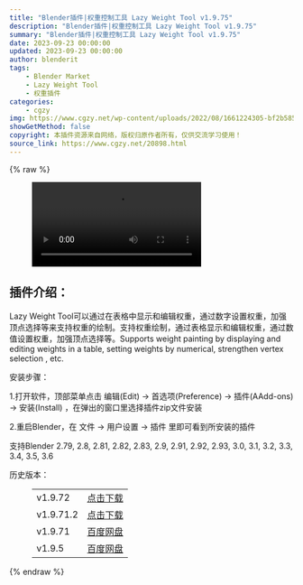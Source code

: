 ```yaml
---
title: "Blender插件|权重控制工具 Lazy Weight Tool v1.9.75"
description: "Blender插件|权重控制工具 Lazy Weight Tool v1.9.75"
summary: "Blender插件|权重控制工具 Lazy Weight Tool v1.9.75"
date: 2023-09-23 00:00:00
updated: 2023-09-23 00:00:00
author: blenderit
tags: 
    - Blender Market
    - Lazy Weight Tool
    - 权重插件
categories:
    - cgzy
img: https://www.cgzy.net/wp-content/uploads/2022/08/1661224305-bf2b585aaeb7a04.jpg
showGetMethod: false
copyright: 本插件资源来自网络，版权归原作者所有，仅供交流学习使用！
source_link: https://www.cgzy.net/20898.html
---
```


{% raw %}
<figure class="wp-block-video aligncenter"><video controls src="https://cloud.video.taobao.com/play/u/717183932/p/1/e/6/t/1/373757233070.mp4"></video></figure><div class="wp-block-pandastudio-title"><div class="title_style_01"><h2 id="h2-0">插件介绍：</h2></div></div><p class="is-style-text-indent-2em">Lazy Weight Tool可以通过在表格中显示和编辑权重，通过数字设置权重，加强顶点选择等来支持权重的绘制。支持权重绘制，通过表格显示和编辑权重，通过数值设置权重，加强顶点选择等。Supports weight painting by displaying and editing weights in a table, setting weights by numerical, strengthen vertex selection , etc.</p><div class="wp-block-pandastudio-title"><div class="title_style_01"><p>安装步骤：</p></div></div><p>1.打开软件，顶部菜单点击 编辑(Edit) → 首选项(Preference) → 插件(AAdd-ons) → 安装(Install) ，在弹出的窗口里选择插件zip文件安装</p><p>2.重启Blender，在 文件 → 用户设置 → 插件 里即可看到所安装的插件</p><div class="wp-block-pandastudio-tips"><div class="tip success "><p>支持Blender 2.79, 2.8, 2.81, 2.82, 2.83, 2.9, 2.91, 2.92, 2.93, 3.0, 3.1, 3.2, 3.3, 3.4, 3.5, 3.6</p>
</div></div><div class="wp-block-pandastudio-title"><div class="title_style_01"><p>历史版本：</p></div></div><figure class="wp-block-table has-medium-font-size"><table><tbody><tr><td>v1.9.72</td><td><a href="https://www.cgzy.net/go?_=27216ea3a1aHR0cHM6Ly9wYW4uYmFpZHUuY29tL3MvMUFsdnJkbVdZdkhYTF9xVXNRQ01Hb1E%2FcHdkPWkzcnA%3D" target="_blank">点击下载</a></td></tr><tr><td>v1.9.71.2</td><td><a href="https://www.cgzy.net/go?_=1f0357bd70aHR0cHM6Ly9wYW4uYmFpZHUuY29tL3MvMXJiN0FEdVJUM3RuWkNSdEN3R2E1T0E%2FcHdkPXZrbmI%3D" target="_blank" rel="noreferrer noopener">点击下载</a></td></tr><tr><td>v1.9.71</td><td><a href="https://www.cgzy.net/go?_=f7972a9bc0aHR0cHM6Ly9wYW4uYmFpZHUuY29tL3MvMTd2Nkx5cERKMXV3LVRmd2xDRGttaHc%2FcHdkPXY2eTY%3D" target="_blank" rel="noreferrer noopener">百度网盘</a></td></tr><tr><td>v1.9.5</td><td><a href="https://www.cgzy.net/go?_=52c3c44be0aHR0cHM6Ly9wYW4uYmFpZHUuY29tL3MvMW9VcmFfa2JNNzFIc0ZIUmFIcHg0OVE%2FcHdkPXVtbmc%3D" data-type="URL" data-id="https://www.cgzy.net/go?_=52c3c44be0aHR0cHM6Ly9wYW4uYmFpZHUuY29tL3MvMW9VcmFfa2JNNzFIc0ZIUmFIcHg0OVE%2FcHdkPXVtbmc%3D" target="_blank" rel="noreferrer noopener">百度网盘</a></td></tr></tbody></table></figure>
<div style="display: none">cgzy</div>
{% endraw %}